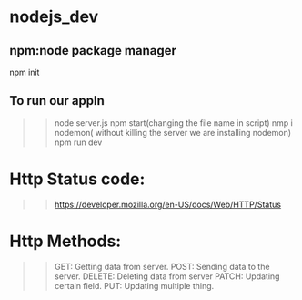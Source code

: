 # nodejs_dev

## npm:node package manager
npm init

## To run our appln
   >> node server.js
   >> npm start(changing the file name in script)
nmp i nodemon( without killing the server we are installing nodemon)
   >> npm run dev
# Http Status code:
 >> https://developer.mozilla.org/en-US/docs/Web/HTTP/Status

 # Http Methods:
 >> GET: Getting  data from server.
 >> POST: Sending data to the server.
 >> DELETE: Deleting data from server
 >>PATCH: Updating certain field.
 >>PUT: Updating multiple thing.